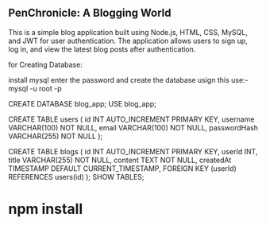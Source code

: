 ## PenChronicle: A Blogging World
This is a simple blog application built using Node.js, HTML, CSS,  MySQL, and JWT for user authentication. The application allows users to sign up, log in, and view the latest blog posts after authentication.


for Creating Database:


install mysql enter the password and create the database usign this 
use:-      mysql -u root -p

CREATE DATABASE blog_app;
USE blog_app;

CREATE TABLE users (
    id INT AUTO_INCREMENT PRIMARY KEY,
    username VARCHAR(100) NOT NULL,
    email VARCHAR(100) NOT NULL,
    passwordHash VARCHAR(255) NOT NULL
);

CREATE TABLE blogs (
    id INT AUTO_INCREMENT PRIMARY KEY,
    userId INT,
    title VARCHAR(255) NOT NULL,
    content TEXT NOT NULL,
    createdAt TIMESTAMP DEFAULT CURRENT_TIMESTAMP,
    FOREIGN KEY (userId) REFERENCES users(id)
);
  SHOW TABLES;


# npm install 

